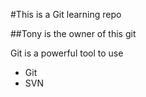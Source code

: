 #This is a Git learning repo

##Tony is the owner of this git

Git is a powerful tool to use


- Git
- SVN